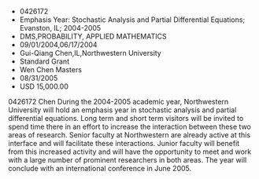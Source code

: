 
* 0426172
* Emphasis Year: Stochastic Analysis and Partial Differential Equations; Evanston, IL; 2004-2005
* DMS,PROBABILITY, APPLIED MATHEMATICS
* 09/01/2004,06/17/2004
* Gui-Qiang Chen,IL,Northwestern University
* Standard Grant
* Wen Chen Masters
* 08/31/2005
* USD 15,000.00

0426172 Chen During the 2004-2005 academic year, Northwestern University will
hold an emphasis year in stochastic analysis and partial differential equations.
Long term and short term visitors will be invited to spend time there in an
effort to increase the interaction between these two areas of research. Senior
faculty at Northwestern are already active at this interface and will facilitate
these interactions. Junior faculty will benefit from this increased activity and
will have the opportunity to meet and work with a large number of prominent
researchers in both areas. The year will conclude with an international
conference in June 2005.
